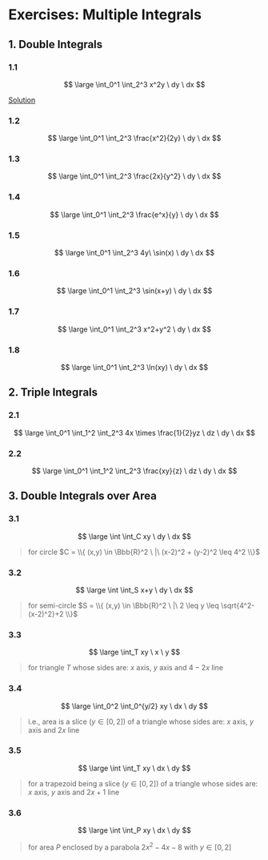 # Exercises: Multiple Integrals

## 1. Double Integrals

### 1.1

$$
\large
\int_0^1 \int_2^3 x^2y \ dy \ dx
$$

[Solution](https://github.com/damianc/math-notes/blob/master/_excercises/integrals/multiple-integrals/ex-1-1.md)

### 1.2

$$
\large
\int_0^1 \int_2^3 \frac{x^2}{2y} \ dy \ dx
$$

### 1.3

$$
\large
\int_0^1 \int_2^3 \frac{2x}{y^2} \ dy \ dx
$$

### 1.4

$$
\large
\int_0^1 \int_2^3 \frac{e^x}{y} \ dy \ dx
$$

### 1.5

$$
\large
\int_0^1 \int_2^3 4y\ \sin(x) \ dy \ dx
$$

### 1.6

$$
\large
\int_0^1 \int_2^3 \sin(x+y) \ dy \ dx
$$

### 1.7

$$
\large
\int_0^1 \int_2^3 x^2+y^2 \ dy \ dx
$$

### 1.8

$$
\large
\int_0^1 \int_2^3 \ln(xy) \ dy \ dx
$$

## 2. Triple Integrals

### 2.1

$$
\large
\int_0^1 \int_1^2 \int_2^3
4x \times \frac{1}{2}yz
\ dz \ dy \ dx
$$

### 2.2

$$
\large
\int_0^1 \int_1^2 \int_2^3
\frac{xy}{z}
\ dz \ dy \ dx
$$

## 3. Double Integrals over Area

### 3.1

$$
\large
\int \int_C xy \ dy \ dx
$$

> for circle $C = \\{ (x,y) \in \Bbb{R}^2 \ |\ (x-2)^2 + (y-2)^2 \leq 4^2 \\}$

### 3.2

$$
\large
\int \int_S x+y \ dy \ dx
$$

> for semi-circle $S = \\{ (x,y) \in \Bbb{R}^2 \ |\ 2 \leq y \leq \sqrt{4^2-(x-2)^2}+2 \\}$

### 3.3

$$
\large
\int_T xy \ x \ y
$$

> for triangle $T$ whose sides are: $x$ axis, $y$ axis and $4-2x$ line

### 3.4

$$
\large
\int_0^2 \int_0^{y/2} xy \ dx \ dy
$$

> i.e., area is a slice ($y \in [0,2]$) of a triangle whose sides are: $x$ axis, $y$ axis and $2x$ line

### 3.5

$$
\large
\int \int_T xy \ dx \ dy
$$

> for a trapezoid being a slice ($y \in [0,2]$) of a triangle whose sides are: $x$ axis, $y$ axis and $2x+1$ line

### 3.6

$$
\large
\int \int_P xy \ dx \ dy
$$

> for area $P$ enclosed by a parabola $2x^2-4x-8$ with $y \in [0,2]$
